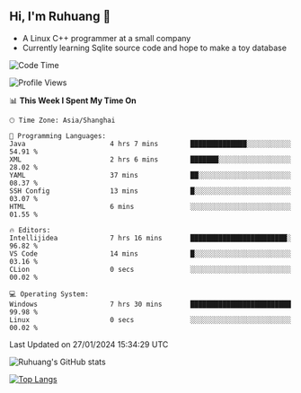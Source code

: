 ## Hi, I'm Ruhuang 👋

- A Linux C++ programmer at a small company
- Currently learning Sqlite source code and hope to make a toy database

<!--START_SECTION:waka-->
![Code Time](http://img.shields.io/badge/Code%20Time-71%20hrs%206%20mins-blue)

![Profile Views](http://img.shields.io/badge/Profile%20Views-2-blue)

📊 **This Week I Spent My Time On** 

```text
🕑︎ Time Zone: Asia/Shanghai

💬 Programming Languages: 
Java                     4 hrs 7 mins        ██████████████░░░░░░░░░░░   54.91 % 
XML                      2 hrs 6 mins        ███████░░░░░░░░░░░░░░░░░░   28.02 % 
YAML                     37 mins             ██░░░░░░░░░░░░░░░░░░░░░░░   08.37 % 
SSH Config               13 mins             █░░░░░░░░░░░░░░░░░░░░░░░░   03.07 % 
HTML                     6 mins              ░░░░░░░░░░░░░░░░░░░░░░░░░   01.55 % 

🔥 Editors: 
Intellijidea             7 hrs 16 mins       ████████████████████████░   96.82 % 
VS Code                  14 mins             █░░░░░░░░░░░░░░░░░░░░░░░░   03.16 % 
CLion                    0 secs              ░░░░░░░░░░░░░░░░░░░░░░░░░   00.02 % 

💻 Operating System: 
Windows                  7 hrs 30 mins       █████████████████████████   99.98 % 
Linux                    0 secs              ░░░░░░░░░░░░░░░░░░░░░░░░░   00.02 % 
```


 Last Updated on 27/01/2024 15:34:29 UTC
<!--END_SECTION:waka-->

![Ruhuang's GitHub stats](https://github-readme-stats.vercel.app/api?username=ruhuang2001&count_private=true&hide_title=true&show_icons=true&theme=vue)

[![Top Langs](https://github-readme-stats.vercel.app/api/top-langs/?username=ruhuang2001&layout=compact)](https://github.com/anuraghazra/github-readme-stats)
